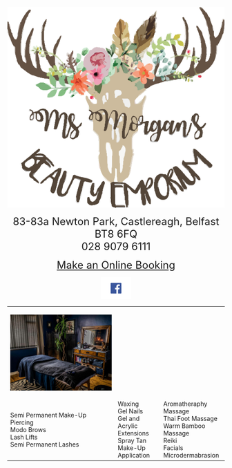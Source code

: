 <div>
  <p align="center"> 
    <img src="logo.png">
  </p>

  <p align="center"> 
    <font size="5">
      83-83a Newton Park, Castlereagh, Belfast BT8 6FQ <br>
      028 9079 6111<br>
    </font> 
  </p>
  
   <p align="center">
    <font size="5">
      <a href="https://msmorgansbeautyemporium.as.me">Make an Online Booking</a><br>
    </font>
  </p>

  <p align="center">
    <a href="https://www.facebook.com/msmorgansbeautyemporium">
      <img src="fb.png" alt="FaceBook" height="50" width="70">
    </a>
   </p>
   
  
   
 </div>
 
 
 



<div>

		
<table>
 <colgroup>
 	<col class="column1" />
 	<col class="column2" />
 	<col class="column3" />
 </colgroup>
 <tr>
 	<th>  <p align="center"> 
    <img src="treatment.jpg">
  </p></th>
 	<th></th>
 	<th></th>
 </tr>
 <tr>
 	<td>
		Semi Permanent Make-Up <br>
		Piercing<br>
		Modo Brows<br>
		Lash Lifts<br>
		Semi Permanent Lashes <br>
	</td>
 	
 <td>
		Waxing<br>
		Gel Nails<br>
		Gel and Acrylic Extensions<br>
		Spray Tan<br>
		Make-Up Application
</td>
	 
 <td>
		Aromatheraphy Massage <br>
		Thai Foot Massage <br>
		Warm Bamboo Massage <br>
		Reiki<br>
		Facials<br>
		Microdermabrasion<br>	
	</td>

 </tr>
</table>	
	

</div>



 
  
  

